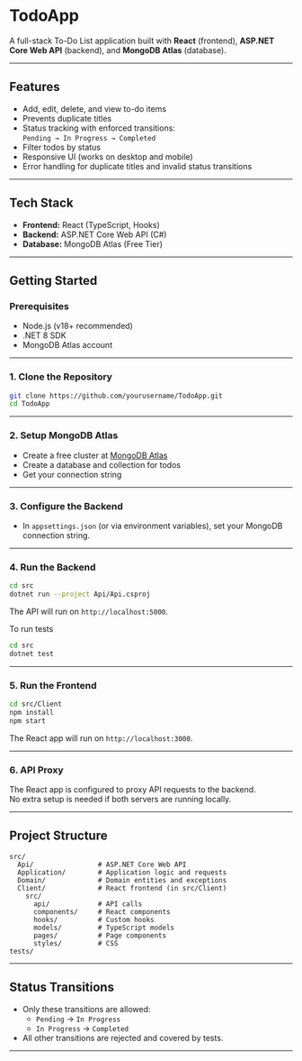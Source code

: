 # TodoApp

A full-stack To-Do List application built with **React** (frontend), **ASP.NET Core Web API** (backend), and **MongoDB Atlas** (database).

---

## Features

- Add, edit, delete, and view to-do items
- Prevents duplicate titles
- Status tracking with enforced transitions:  
  `Pending → In Progress → Completed`
- Filter todos by status
- Responsive UI (works on desktop and mobile)
- Error handling for duplicate titles and invalid status transitions

---

## Tech Stack

- **Frontend:** React (TypeScript, Hooks)
- **Backend:** ASP.NET Core Web API (C#)
- **Database:** MongoDB Atlas (Free Tier)

---

## Getting Started

### Prerequisites

- Node.js (v18+ recommended)
- .NET 8 SDK
- MongoDB Atlas account

---

### 1. Clone the Repository

```sh
git clone https://github.com/yourusername/TodoApp.git
cd TodoApp
```

---

### 2. Setup MongoDB Atlas

- Create a free cluster at [MongoDB Atlas](https://www.mongodb.com/cloud/atlas)
- Create a database and collection for todos
- Get your connection string

---

### 3. Configure the Backend

- In `appsettings.json` (or via environment variables), set your MongoDB connection string.

---

### 4. Run the Backend

```sh
cd src
dotnet run --project Api/Api.csproj
```
The API will run on `http://localhost:5000`.

To run tests
```sh
cd src
dotnet test
```
---

### 5. Run the Frontend

```sh
cd src/Client
npm install
npm start
```
The React app will run on `http://localhost:3000`.

---

### 6. API Proxy

The React app is configured to proxy API requests to the backend.  
No extra setup is needed if both servers are running locally.

---

## Project Structure

```
src/
  Api/                # ASP.NET Core Web API
  Application/        # Application logic and requests
  Domain/             # Domain entities and exceptions
  Client/             # React frontend (in src/Client)
    src/
      api/            # API calls
      components/     # React components
      hooks/          # Custom hooks
      models/         # TypeScript models
      pages/          # Page components
      styles/         # CSS
tests/
```

---

## Status Transitions

- Only these transitions are allowed:
  - `Pending` → `In Progress`
  - `In Progress` → `Completed`
- All other transitions are rejected and covered by tests.

---
